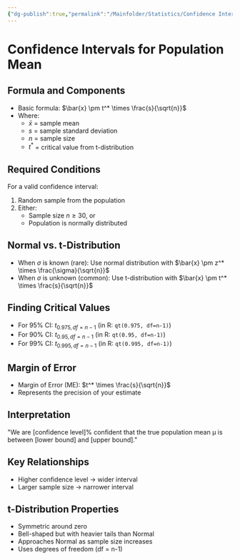 ```yaml
---
{"dg-publish":true,"permalink":"/Mainfolder/Statistics/Confidence Interval for population mean/"}
---
```


# Confidence Intervals for Population Mean

## Formula and Components
- Basic formula: $\bar{x} \pm t^* \times \frac{s}{\sqrt{n}}$
- Where:
  - $\bar{x}$ = sample mean
  - $s$ = sample standard deviation
  - $n$ = sample size
  - $t^*$ = critical value from t-distribution

## Required Conditions
For a valid confidence interval:
1. Random sample from the population
2. Either:
   - Sample size $n \geq 30$, or
   - Population is normally distributed

## Normal vs. t-Distribution
- When $\sigma$ is known (rare): Use normal distribution with $\bar{x} \pm z^* \times \frac{\sigma}{\sqrt{n}}$
- When $\sigma$ is unknown (common): Use t-distribution with $\bar{x} \pm t^* \times \frac{s}{\sqrt{n}}$

## Finding Critical Values
- For 95% CI: $t_{0.975, df=n-1}$ (in R: `qt(0.975, df=n-1)`)
- For 90% CI: $t_{0.95, df=n-1}$ (in R: `qt(0.95, df=n-1)`)
- For 99% CI: $t_{0.995, df=n-1}$ (in R: `qt(0.995, df=n-1)`)

## Margin of Error
- Margin of Error (ME): $t^* \times \frac{s}{\sqrt{n}}$
- Represents the precision of your estimate

## Interpretation
"We are [confidence level]% confident that the true population mean μ is between [lower bound] and [upper bound]."

## Key Relationships
- Higher confidence level → wider interval
- Larger sample size → narrower interval

## t-Distribution Properties
- Symmetric around zero
- Bell-shaped but with heavier tails than Normal
- Approaches Normal as sample size increases
- Uses degrees of freedom (df = n-1)